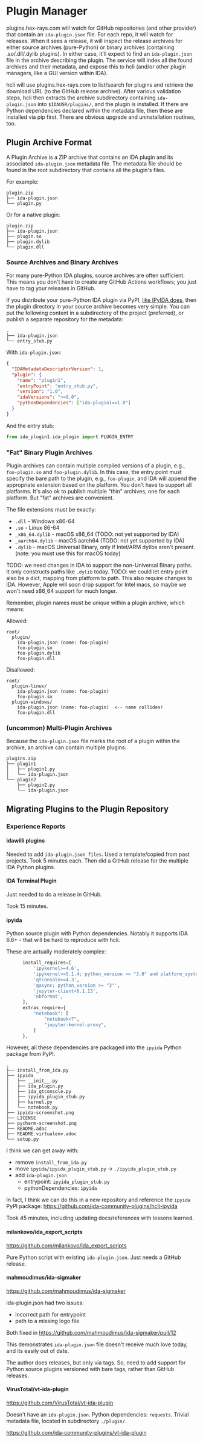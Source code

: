 # Plugin Manager

plugins.hex-rays.com will watch for GitHub repositories (and other provider) that contain an `ida-plugin.json` file.
For each repo, it will watch for releases. When it sees a release, it will inspect the release archives for either
 source archives (pure-Python) or binary archives (containing .so/.dll/.dylib plugins).
In either case, it'll expect to find an `ida-plugin.json` file in the archive describing the plugin.
The service will index all the found archives and their metadata, and expose this to hcli
 (and/or other plugin managers, like a GUI version within IDA).

hcli will use plugins.hex-rays.com to list/search for plugins and retrieve the download URL (to the GitHub release archive).
After various validation steps, hcli then extracts the archive subdirectory containing `ida-plugin.json` into `$IDAUSR/plugins/`,
 and the plugin is installed.
If there are Python dependencies declared within the metadata file, then these are installed via pip first.
There are obvious upgrade and uninstallation routines, too.


## Plugin Archive Format

A Plugin Archive is a ZIP archive that contains an IDA plugin and its associated `ida-plugin.json` metadata file.
The metadata file should be found in the root subdirectory that contains all the plugin's files.

For example:

```
plugin.zip
├── ida-plugin.json
└── plugin.py
```

Or for a native plugin:

```
plugin.zip
├── ida-plugin.json
├── plugin.so
├── plugin.dylib
└── plugin.dll
```


### Source Archives and Binary Archives


For many pure-Python IDA plugins, source archives are often sufficient.
This means you don't have to create any GitHub Actions workflows; you just have to tag your releases in GitHub.

If you distribute your pure-Python IDA plugin via PyPI, [like IPyIDA does](https://github.com/eset/ipyida),
then the plugin directory in your source archive becomes very simple.
You can put the following content in a subdirectory of the project (preferred), or publish a separate repository for the metadata:


```
.
├── ida-plugin.json
└── entry_stub.py
```

With `ida-plugin.json`:

```json
{
  "IDAMetadataDescriptorVersion": 1,
  "plugin": {
    "name": "plugin1",
    "entryPoint": "entry_stub.py",
    "version": "1.0",
    "idaVersions": ">=9.0",
    "pythonDependencies": ["ida-plugin1==1.0"]
  }
}

```

And the entry stub:


```py
from ida_plugin1.ida_plugin import PLUGIN_ENTRY
```

### "Fat" Binary Plugin Archives

Plugin archives can contain multiple compiled versions of a plugin, e.g., `foo-plugin.so` and `foo-plugin.dylib`.
In this case, the entry point must specify the bare path to the plugin, e.g., `foo-plugin`, and IDA will append the appropriate extension based on the platform.
You don't have to support all platforms. It's also ok to publish multiple "thin" archives, one for each platform.
But "fat" archives are convenient.

The file extensions must be exactly:
  - `.dll` - Windows x86-64
  - `.so` - Linux 86-64
  - `_x86_64.dylib` - macOS x86_64 (TODO: not yet supported by IDA)
  - `_aarch64.dylib` - macOS aarch64 (TODO: not yet supported by IDA)
  - `.dylib` - macOS Universal Binary, only if Intel/ARM dylibs aren't present. (note: you must use this for macOS today)

TODO: we need changes in IDA to support the non-Universal Binary paths. It only constructs paths like `.dylib` today.
TODO: we could let entry point also be a dict, mapping from platform to path. This also require changes to IDA.
However, Apple will soon drop support for Intel macs, so maybe we won't need x86_64 support for much longer.

Remember, plugin names must be unique within a plugin archive, which means:

Allowed:
```
root/
  plugin/
    ida-plugin.json (name: foo-plugin)
    foo-plugin.so
    foo-plugin.dylib
    foo-plugin.dll
```

Disallowed:
```
root/
  plugin-linux/
    ida-plugin.json (name: foo-plugin)
    foo-plugin.so
  plugin-windows/
    ida-plugin.json (name: foo-plugin)  <-- name collides!
    foo-plugin.dll
```

### (uncommon) Multi-Plugin Archives

Because the `ida-plugin.json` file marks the root of a plugin within the archive, an archive can contain multiple plugins:

```
plugins.zip
├── plugin1
│   ├── plugin1.py
│   └── ida-plugin.json
└── plugin2
    ├── plugin2.py
    └── ida-plugin.json
```

## Migrating Plugins to the Plugin Repository



### Experience Reports


#### idawilli plugins

Needed to add `ida-plugin.json files`. Used a template/copied from past projects. Took 5 minutes each.
Then did a GitHub release for the multiple IDA Python plugins.


#### IDA Terminal Plugin

Just needed to do a release in GitHub.

Took 15 minutes.


#### ipyida

Python source plugin with Python dependencies.
Notably it supports IDA 6.6+ - that will be hard to reproduce with hcli.

These are actually moderately complex:

```py
      install_requires=[
          'ipykernel>=4.6',
          'ipykernel>=5.1.4; python_version >= "3.8" and platform_system=="Windows"',
          'qtconsole>=4.3',
          'qasync; python_version >= "3"',
          'jupyter-client<6.1.13',
          'nbformat',
      ],
      extras_require={
          "notebook": [
              "notebook<7",
              "jupyter-kernel-proxy",
          ]
      },
```

However, all these dependencies are packaged into the `ipyida` Python package from PyPI.


```
.
├── install_from_ida.py
├── ipyida
│   ├── __init__.py
│   ├── ida_plugin.py
│   ├── ida_qtconsole.py
│   ├── ipyida_plugin_stub.py
│   ├── kernel.py
│   └── notebook.py
├── ipyida-screenshot.png
├── LICENSE
├── pycharm-screenshot.png
├── README.adoc
├── README.virtualenv.adoc
└── setup.py
```

I think we can get away with:

- remove `install_from_ida.py`
- move `ipyida/ipyida_plugin_stub.py` -> `./ipyida_plugin_stub.py`
- add `ida-plugin.json`
  - entrypoint: `ipyida_plugin_stub.py`
  - pythonDependencies: `ipyida`

In fact, I think we can do this in a new repository and reference the `ipyida` PyPI package:
https://github.com/ida-community-plugins/hcli-ipyida

Took 45 minutes, including updating docs/references with lessons learned.


#### milankovo/ida_export_scripts

https://github.com/milankovo/ida_export_scripts

Pure Python script with existing `ida-plugin.json`. Just needs a GitHub release.


#### mahmoudimus/ida-sigmaker

https://github.com/mahmoudimus/ida-sigmaker

ida-plugin.json had two issues:
- incorrect path for entrypoint
- path to a missing logo file

Both fixed in https://github.com/mahmoudimus/ida-sigmaker/pull/12

This demonstrates `ida-plugin.json` file doesn't receive much love today, and its easily out of date.

The author does releases, but only via tags.
So, need to add support for Python source plugins versioned with bare tags, rather than GitHub releases.


#### VirusTotal/vt-ida-plugin

https://github.com/VirusTotal/vt-ida-plugin

Doesn't have an `ida-plugin.json`. Python dependencies: `requests`.
Trivial metadata file, located in subdirectory `./plugin/`.

https://github.com/ida-community-plugins/vt-ida-plugin
